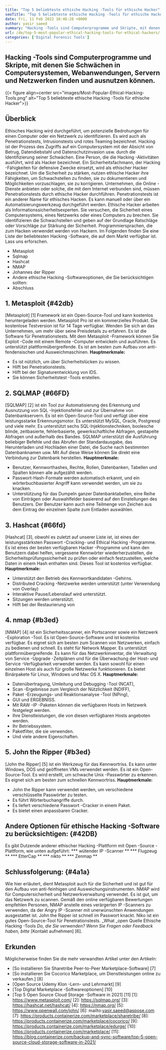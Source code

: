 ```yaml
---
title: "Top 5 beliebteste ethische Hacking -Tools für ethische Hacker" 
seoTitle: "Top 5 beliebteste ethische Hacking -Tools für ethische Hacker" 
date: Fri, 11 Feb 2022 10:46:28 +0000
author: yasir saeed
summary: "Hacking -Tools sind Computerprogramme und Skripte, mit denen Sie Schwächen in Computersystemen, Webanwendungen, Servern und Netzwerken finden und ausnutzen können." 
url: /de/top-5-most-popular-ethical-hacking-tools-for-ethical-hackers/
categories: ['Digital Forensic Tools']
---
```


## Hacking -Tools sind Computerprogramme und Skripte, mit denen Sie Schwächen in Computersystemen, Webanwendungen, Servern und Netzwerken finden und ausnutzen können.

{{< figure align=center src="images/Most-Popular-Ethical-Hacking-Tools.png" alt="Top 5 beliebteste ethische Hacking -Tools für ethische Hacker">}}


## Überblick
Ethisches Hacking wird durchgeführt, um potenzielle Bedrohungen für einen Computer oder ein Netzwerk zu identifizieren. Es wird auch als Penetrationstests, Intrusionstests und rotes Teaming bezeichnet. Hacking ist der Prozess des Zugriffs auf ein Computersystem mit der Absicht von Betrug, Datendiebstahl und Datenschutzinvasion usw. durch die Identifizierung seiner Schwächen. Eine Person, die die Hacking -Aktivitäten ausführt, wird als Hacker bezeichnet.
Ein Sicherheitsfachmann, der Hacking -Fähigkeiten für defensive Zwecke einsetzt, wird als ethischer Hacker bezeichnet. Um die Sicherheit zu stärken, nutzen ethische Hacker ihre Fähigkeiten, um Schwachstellen zu finden, sie zu dokumentieren und Möglichkeiten vorzuschlagen, sie zu korrigieren. Unternehmen, die Online -Dienste anbieten oder solche, die mit dem Internet verbunden sind, müssen Penetrationstests durch ethische Hacker durchführen. Penetrationstests ist ein anderer Name für ethisches Hacken. Es kann manuell oder über ein Automatisierungswerkzeug durchgeführt werden.
Ethische Hacker arbeiten als Informationssicherheitsexperten. Sie versuchen, die Sicherheit eines Computersystems, eines Netzwerks oder eines Computers zu brechen. Sie identifizieren die Schwachstellen und geben auf der Grundlage Ratschläge oder Vorschläge zur Stärkung der Sicherheit. Programmiersprachen, die zum Hacken verwendet werden von Hackern.
Im Folgenden finden Sie eine Liste der beliebtesten Hacking -Software, die auf dem Markt verfügbar ist. Lass uns erforschen.
  * Metasploit
  * Sqlmap
  * Hashcat
  * NMAP
  * Johannes der Ripper
  * Andere ethische Hacking -Softwareoptionen, die Sie berücksichtigen sollten:
  * Abschluss

## 1. Metasploit {#42db}
[Metasploit] [1] Framework ist ein Open-Source-Tool und kann kostenlos heruntergeladen werden. Metasploit Pro ist ein kommerzielles Produkt. Die kostenlose Testversion ist für 14 Tage verfügbar. Wenden Sie sich an das Unternehmen, um mehr über seine Preisdetails zu erfahren.
Es ist die Software für Penetrationstests. Mit dem Metasploit -Framework können Sie Exploit -Code mit einem Remote -Computer entwickeln und ausführen. Es unterstützt plattformübergreifende. Es ist am besten zum Aufbau von anti-fendensischen und Ausweichmaschinen.
**Hauptmerkmale:**
  * Es ist nützlich, um über Sicherheitslücken zu wissen.
  * Hilft bei Penetrationstests.
  * Hilft bei der Signaturentwicklung von IDS.
  * Sie können Sicherheitstest -Tools erstellen.

## 2. SQLMAP {#66FD}
[SQLMAP] [2] ist ein Tool zur Automatisierung des Erkennung und Ausnutzung von SQL -Injektionsfehler und zur Übernahme von Datenbankservern. Es ist ein Open-Source-Tool und verfügt über eine leistungsstarke Erkennungsmotor. Es unterstützt MySQL, Oracle, Postgresql und viele mehr. Es unterstützt sechs SQL-Injektionstechniken, boolesche blinde, zeitbasierte, fehlerbasierte, gewerkschaftliche Abfragen, gestapelte Abfragen und außerhalb des Bandes.
SQLMAP unterstützt die Ausführung beliebiger Befehle und das Abrufen der Standardausgabe, das Herunterladen und Hochladen einer Datei, die Suche nach bestimmten Datenbanknamen usw. Mit Auf diese Weise können Sie direkt eine Verbindung zur Datenbank herstellen.
**Hauptmerkmale:**
  * Benutzer, Kennworthashes, Rechte, Rollen, Datenbanken, Tabellen und Spalten können alle aufgezählt werden.
  * Passwort-Hash-Formate werden automatisch erkannt, und ein wörterbuchbasierter Angriff kann verwendet werden, um sie zu knacken.
  * Unterstützung für das Dumpeln ganzer Datenbanktabellen, eine Reihe von Einträgen oder Auswahlfelder basierend auf den Einstellungen des Benutzers. Der Benutzer kann auch eine Teilmenge von Zeichen aus dem Eintrag der einzelnen Spalte zum Entladen auswählen.

## 3. Hashcat {#66fd}
[Hashcat] [3], obwohl es zuletzt auf unserer Liste ist, ist eines der leistungsstärksten Passwort -Cracking- und Ethical Hacking -Programme. Es ist eines der besten verfügbaren Hacker -Programme und kann den Benutzern dabei helfen, vergessene Kennwörter wiederherzustellen, die Sicherheitsprüfungssicherheit zu prüfen oder einfach festzustellen, welche Daten in einem Hash enthalten sind. Dieses Tool ist kostenlos verfügbar.
**Hauptmerkmale:**
  * Unterstützt den Betrieb des Kennwortkandidaten -Gehirns.
  * Distributed Cracking -Netzwerke werden unterstützt (unter Verwendung von Overlay)
  * Interaktive Pause/Lebenslauf wird unterstützt.
  * Sitzungen werden unterstützt.
  * Hilft bei der Restaurierung von

## 4. nmap {#b3ed}
[NMAP] [4] ist ein Sicherheitsscanner, ein Portscanner sowie ein Netzwerk -Exploration -Tool. Es ist Open-Source-Software und ist kostenlos verfügbar. Es eignet sich am besten zum Scannen von Netzwerken, einfach zu bedienen und schnell. Es steht für Network Mapper.
Es unterstützt plattformübergreifende. Es kann für das Netzwerkinventar, die Verwaltung von Service -Upgrade -Zeitplänen und für die Überwachung der Host- und Service -Verfügbarkeit verwendet werden. Es kann sowohl für einen einzelnen Host als auch für große Netzwerke funktionieren. Es bietet Binärpakete für Linux, Windows und Mac OS X.
**Hauptmerkmale:**
  * Datenübertragung, Umleitung und Debugging -Tool (NCAT),
  * Scan -Ergebnisse zum Vergleich der Nützlichkeit (NDIFF),
  * Paket -Erzeugungs- und Reaktionsanalyse -Tool (NPing),
  * GUI und ERGEBNISS.
  * Mit RAW -IP -Paketen können die verfügbaren Hosts im Netzwerk festgelegt werden.
  * Ihre Dienstleistungen, die von diesen verfügbaren Hosts angeboten werden.
  * Ihr Betriebssystem.
  * Paketfilter, die sie verwenden.
  * Und viele andere Eigenschaften.

## 5. John the Ripper {#b3ed}
[John the Ripper] [5] ist ein Werkzeug für das Kennwortriss. Es kann unter Windows, DOS und geöffneten VMs verwendet werden. Es ist ein Open-Source-Tool. Es wird erstellt, um schwache Unix -Passwörter zu erkennen. Es eignet sich am besten zum schnellen Kennwortriss.
**Hauptmerkmale:**
  * John the Ripper kann verwendet werden, um verschiedene verschlüsselte Passwörter zu testen.
  * Es führt Wörterbuchangriffe durch.
  * Es liefert verschiedene Passwort -Cracker in einem Paket.
  * Es bietet einen anpassbaren Cracker.

## Andere Optionen für ethische Hacking -Software zu berücksichtigen: {#42DB}
Es gibt Dutzende anderer ethischer Hacking -Plattform mit Open -Source -Plattform, wie unten aufgeführt:
  *** wütender IP -Scanner **
  *** Flugzeug **
  *** EtterCap **
  *** nikto **
  *** Zenmap **

## Schlussfolgerung: {#4a1a}
Wie hier erläutert, dient Metasploit auch für die Sicherheit und ist gut für den Aufbau von anti-feinhigen und Ausweichungsinstrumenten. NMAP wird für Computersicherheit und Netzwerkverwaltung verwendet. Es ist gut, um das Netzwerk zu scannen. Gemäß den online verfügbaren Bewertungen empfehlen Personen, NMAP anstelle eines verärgerten IP -Scanners zu verwenden, da der Angry IP -Scanner mit unerwünschten Anwendungen ausgestattet ist. John the Ripper ist schnell im Passwort knackt. Niko ist ein gutes Open-Source-Tool für Penetrationstests.
_What _open Quelle Ethische Hacking -Tools _Do, die Sie verwenden? Wenn Sie Fragen oder Feedback haben, bitte_ [Kontakt aufnehmen] [6].

## Erkunden
Möglicherweise finden Sie die mehr verwandten Artikel unter den Artikeln:
  * [So installieren Sie Sharetribe Peer-to-Peer Marketplace-Software] [7]
  * [So installieren Sie Cocorico Marketplace, um Dienstleistungen online zu verkaufen.] [8]
  * [Open Source Udemy Klon -Lern- und Lehrmarkt] [9]
  * [Top Digital Marketplace -Softwareoptionen] [10]
  * [Top 5 Open Source Cloud Storage -Software in 2021] [11]
[1]: https://www.metasploit.com/
[2]: https://sqlmap.org/
[3]: https://hashcat.net/hashcat/
[4]: https://nmap.org/
[5]: https://www.openwall.com/john/
[6]: mailto:yasir.saeed@aspose.com
[7]: https://products.containerize.com/marketplace/sharetribe/
[8]: https://products.containerize.com/marketplace/cocorico/
[9]: https://products.containerize.com/marketplace/edurge/
[10]: https://products.containerize.com/marketplace/
[11]: https://blog.containerize.com/backup-and-sync-software/top-5-open-source-cloud-storage-software-in-2021/
